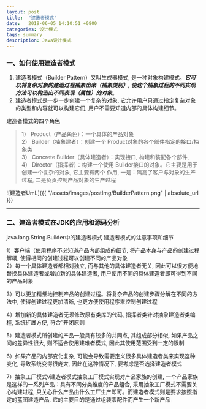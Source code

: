 ```yaml
---
layout: post
title:  "建造者模式"
date:   2019-06-05 14:10:51 +0800
categories: 设计模式
tags: summary
description: Java设计模式
---
```



### 一、如何使用建造者模式
1. 建造者模式（Builder Pattern）又叫生成器模式, 是一种对象构建模式。***它可以将复杂对象的建造过程抽象出来（抽象类别）, 使这个抽象过程的不同实现方法可以构造出不同表现（属性）的对象***。
2. 建造者模式是一步一步创建一个复杂的对象, 它允许用户只通过指定复杂对象的类型和内容就可以构建它们, 用户不需要知道内部的具体构建细节。

建造者模式的四个角色    
>1） Product（产品角色）：一个具体的产品对象     
>2） Builder（抽象建者）：创建一个 Product对象的各个部件指定的接口/抽象类    
>3） Concrete Builder（具体建造者）：实现接口, 构建和装配各个部件,     
>4） Director（指挥者）：构建一个使用 Builder接口的对象。它主要是用于创建一个复杂的对象, 它主要有两个
>作用, 一是：隔高了客户与对象的生产过程, 二是负贡控制产品对象的生产过程    

![建造者UmL]({{ "/assets/images/postImg/BuilderPattern.png" | absolute_url }})  

----

### 二、建造者模式在JDK的应用和源码分析
java.lang.String.Builder中的建造者模式
建造者模式的注意事项和细节    

1）客户端（使用程序不必知道产品内部组成的细节, 将产品本身与产品的创建过程解耦, 使得相同的创建过程可以创建不同的产品对象     
2）每一个具体建造者都相对独立, 而与其他的具体建造者无关, 因此可以很方便地替换具体建造者或增加新的具体建造者, 用户使用不同的具体建造者即可得到不同的产品对象     

3）可以更加精细地控制产品的创建过程。将复杂产品的创建步骤分解在不同的方法中, 使得创建过程更加清晰, 也更方便使用程序来控制创建过程      

4）增加新的具体建造者无须修改原有类库的代码, 指挥者类针对抽象建造者类编程, 系统扩展方便, 符合“开闭原则    

5）建造者模式所创建的产品一般具有较多的共同点, 其组成部分相似, 如果产品之间的差异性很大, 则不适合使用建难者模式, 因此其使用范围受到一定的限制   

6）如果产品的内部变化复杂, 可能会导致需要定义很多具体建造者类来实现这种变化, 导致系统变得很庞大, 因此在这种情况下, 要考虑是否选择建造者模式    

7）抽象工厂模式v建造者模式抽象工厂模式实现对产品家族的创建, 一个产品家族是这样的一系列产品：具有不同分类维度的产品组合, 采用抽象工厂模式不需要关心构建过程, 只关心什么产品由什么工厂生产即可。而建造者模式则是要求按照指定的蓝图建造产品, 它的主要目的是通过组装零配件而产生一个新产品
